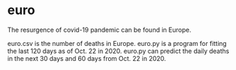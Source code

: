 # euro
The resurgence of covid-19 pandemic can be found in Europe.

euro.csv is the number of deaths in Europe.
euro.py is a program for fitting the last 120 days as of Oct. 22 in 2020.
euro.py can predict the daily deaths in the next 30 days and 60 days from Oct. 22 in 2020.

